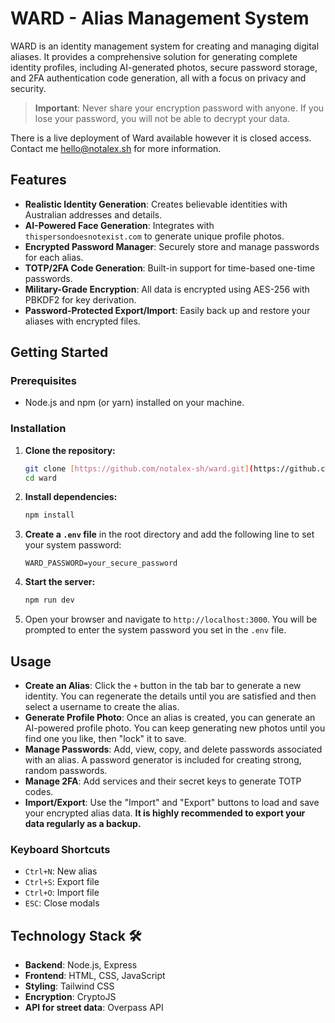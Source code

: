 # WARD - Alias Management System

WARD is an identity management system for creating and managing digital aliases. It provides a comprehensive solution for generating complete identity profiles, including AI-generated photos, secure password storage, and 2FA authentication code generation, all with a focus on privacy and security.

> **Important**: Never share your encryption password with anyone. If you lose your password, you will not be able to decrypt your data.

There is a live deployment of Ward available however it is closed access. Contact me hello@notalex.sh for more information.

## Features 

* **Realistic Identity Generation**: Creates believable identities with Australian addresses and details.
* **AI-Powered Face Generation**: Integrates with `thispersondoesnotexist.com` to generate unique profile photos.
* **Encrypted Password Manager**: Securely store and manage passwords for each alias.
* **TOTP/2FA Code Generation**: Built-in support for time-based one-time passwords.
* **Military-Grade Encryption**: All data is encrypted using AES-256 with PBKDF2 for key derivation.
* **Password-Protected Export/Import**: Easily back up and restore your aliases with encrypted files.

## Getting Started 

### Prerequisites

* Node.js and npm (or yarn) installed on your machine.

### Installation

1.  **Clone the repository:**
    ```bash
    git clone [https://github.com/notalex-sh/ward.git](https://github.com/notalex-sh/ward.git)
    cd ward
    ```
2.  **Install dependencies:**
    ```bash
    npm install
    ```
3.  **Create a `.env` file** in the root directory and add the following line to set your system password:
    ```
    WARD_PASSWORD=your_secure_password
    ```
4.  **Start the server:**
    ```bash
    npm run dev
    ```
5.  Open your browser and navigate to `http://localhost:3000`. You will be prompted to enter the system password you set in the `.env` file.

## Usage

* **Create an Alias**: Click the `+` button in the tab bar to generate a new identity. You can regenerate the details until you are satisfied and then select a username to create the alias.
* **Generate Profile Photo**: Once an alias is created, you can generate an AI-powered profile photo. You can keep generating new photos until you find one you like, then "lock" it to save.
* **Manage Passwords**: Add, view, copy, and delete passwords associated with an alias. A password generator is included for creating strong, random passwords.
* **Manage 2FA**: Add services and their secret keys to generate TOTP codes.
* **Import/Export**: Use the "Import" and "Export" buttons to load and save your encrypted alias data. **It is highly recommended to export your data regularly as a backup.**

### Keyboard Shortcuts

* `Ctrl+N`: New alias
* `Ctrl+S`: Export file
* `Ctrl+O`: Import file
* `ESC`: Close modals

## Technology Stack 🛠️

* **Backend**: Node.js, Express
* **Frontend**: HTML, CSS, JavaScript
* **Styling**: Tailwind CSS
* **Encryption**: CryptoJS
* **API for street data**: Overpass API
